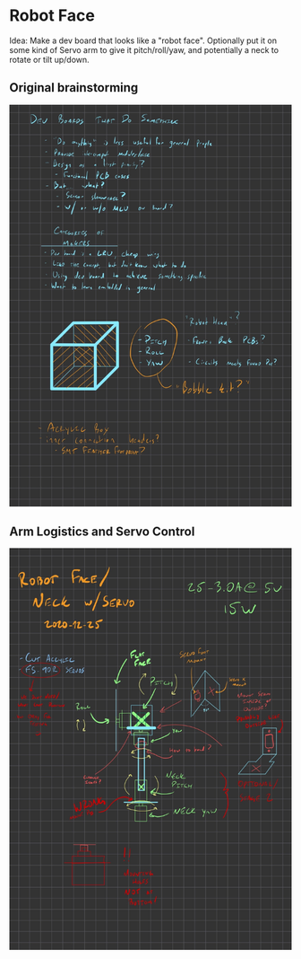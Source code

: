 # Robot Face

Idea: Make a dev board that looks like a "robot face". Optionally put it on some kind of Servo arm to give it pitch/roll/yaw, and potentially a neck to rotate or tilt up/down.

## Original brainstorming

![Development Board Notes](./robot-face.jpeg)

## Arm Logistics and Servo Control

![Robot Arm Sketch](./robot-face-2.jpeg)
